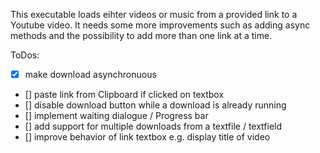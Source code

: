 This executable loads eihter videos or music from a provided link to a Youtube video. It needs some more improvements such as adding async methods and the possibility to add more than one link at a time.

ToDos:
- [x] make download asynchronuous
- [] paste link from Clipboard if clicked on textbox
- [] disable download button while a download is already running
- [] implement waiting dialogue / Progress bar
- [] add support for multiple downloads from a textfile / textfield
- [] improve behavior of link textbox e.g. display title of video